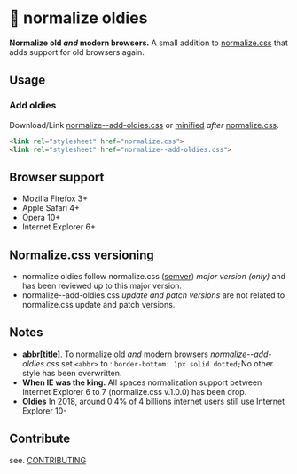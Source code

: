 # 🦕 normalize oldies

**Normalize old *and* modern browsers.**
A small addition to [normalize.css](https://github.com/necolas/normalize.css) that adds support for old browsers again.


## Usage

### Add oldies
Download/Link [normalize--add-oldies.css](normalize--add-oldies.css) or [minified](min/normalize--add-oldies.min.css) *after* [normalize.css](https://github.com/necolas/normalize.css).

```html
<link rel="stylesheet" href="normalize.css">
<link rel="stylesheet" href="normalize--add-oldies.css">
```

## Browser support

- Mozilla Firefox 3+
- Apple Safari 4+
- Opera 10+
- Internet Explorer 6+

## Normalize.css versioning

- normalize oldies follow normalize.css ([semver](https://semver.org/spec/v2.0.0.html)) *major version (only)* and has been reviewed up to this major version.
- normalize--add-oldies.css *update and patch versions* are not related to normalize.css update and patch versions.

## Notes

- **abbr[title]**. To normalize old *and* modern browsers *normalize--add-oldies.css*  set `<abbr>` to : `border-bottom: 1px solid dotted;`No other style has been overwritten.
- **When IE was the king.** All spaces normalization support between Internet Explorer 6 to 7 (normalize.css v.1.0.0) has been drop.
-  **Oldies** In 2018, around 0.4% of 4 billions internet users still use Internet Explorer 10-

## Contribute

see. [CONTRIBUTING](CONTRIBUTING.md)
